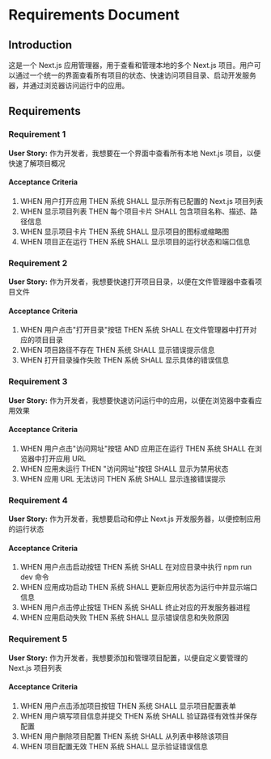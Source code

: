 # Requirements Document

## Introduction

这是一个 Next.js 应用管理器，用于查看和管理本地的多个 Next.js 项目。用户可以通过一个统一的界面查看所有项目的状态、快速访问项目目录、启动开发服务器，并通过浏览器访问运行中的应用。

## Requirements

### Requirement 1

**User Story:** 作为开发者，我想要在一个界面中查看所有本地 Next.js 项目，以便快速了解项目概况

#### Acceptance Criteria

1. WHEN 用户打开应用 THEN 系统 SHALL 显示所有已配置的 Next.js 项目列表
2. WHEN 显示项目列表 THEN 每个项目卡片 SHALL 包含项目名称、描述、路径信息
3. WHEN 显示项目卡片 THEN 系统 SHALL 显示项目的图标或缩略图
4. WHEN 项目正在运行 THEN 系统 SHALL 显示项目的运行状态和端口信息

### Requirement 2

**User Story:** 作为开发者，我想要快速打开项目目录，以便在文件管理器中查看项目文件

#### Acceptance Criteria

1. WHEN 用户点击"打开目录"按钮 THEN 系统 SHALL 在文件管理器中打开对应的项目目录
2. WHEN 项目路径不存在 THEN 系统 SHALL 显示错误提示信息
3. WHEN 打开目录操作失败 THEN 系统 SHALL 显示具体的错误信息

### Requirement 3

**User Story:** 作为开发者，我想要快速访问运行中的应用，以便在浏览器中查看应用效果

#### Acceptance Criteria

1. WHEN 用户点击"访问网址"按钮 AND 应用正在运行 THEN 系统 SHALL 在浏览器中打开应用 URL
2. WHEN 应用未运行 THEN "访问网址"按钮 SHALL 显示为禁用状态
3. WHEN 应用 URL 无法访问 THEN 系统 SHALL 显示连接错误提示

### Requirement 4

**User Story:** 作为开发者，我想要启动和停止 Next.js 开发服务器，以便控制应用的运行状态

#### Acceptance Criteria

1. WHEN 用户点击启动按钮 THEN 系统 SHALL 在对应目录中执行 npm run dev 命令
2. WHEN 应用成功启动 THEN 系统 SHALL 更新应用状态为运行中并显示端口信息
3. WHEN 用户点击停止按钮 THEN 系统 SHALL 终止对应的开发服务器进程
4. WHEN 应用启动失败 THEN 系统 SHALL 显示错误信息和失败原因

### Requirement 5

**User Story:** 作为开发者，我想要添加和管理项目配置，以便自定义要管理的 Next.js 项目列表

#### Acceptance Criteria

1. WHEN 用户点击添加项目按钮 THEN 系统 SHALL 显示项目配置表单
2. WHEN 用户填写项目信息并提交 THEN 系统 SHALL 验证路径有效性并保存配置
3. WHEN 用户删除项目配置 THEN 系统 SHALL 从列表中移除该项目
4. WHEN 项目配置无效 THEN 系统 SHALL 显示验证错误信息
